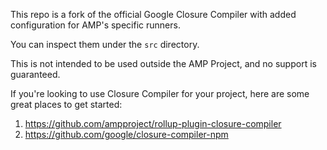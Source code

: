 This repo is a fork of the official Google Closure Compiler with added configuration for AMP's specific runners.

You can inspect them under the `src` directory.

This is not intended to be used outside the AMP Project, and no support is guaranteed.

If you're looking to use Closure Compiler for your project, here are some great places to get started:
1. https://github.com/ampproject/rollup-plugin-closure-compiler
2. https://github.com/google/closure-compiler-npm